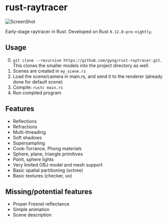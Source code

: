 rust-raytracer
==============

![ScreenShot](https://raw.githubusercontent.com/gyng/rust-raytracer/master/docs/sample_render.png)

Early-stage raytracer in Rust. Developed on Rust `0.12.0-pre-nightly`.

## Usage

0. `git clone --recursive https://github.com/gyng/rust-raytracer.git`. This clones the smaller models into the project directory as well.
1. Scenes are created in `my_scene.rs`
2. Load the scene/camera in main.rs, and send it to the renderer (already done for default scene)
3. Compile: `rustc main.rs`
4. Run compiled program

## Features

* Reflections
* Refractions
* Multi-threading
* Soft shadows
* Supersampling
* Cook-Torrance, Phong materials
* Sphere, plane, triangle primitives
* Point, sphere lights
* Very limited OBJ model and mesh support
* Basic spatial partitioning (octree)
* Basic textures (checker, uv)

## Missing/potential features

* Proper Fresnel reflectance
* Simple animation
* Scene description
